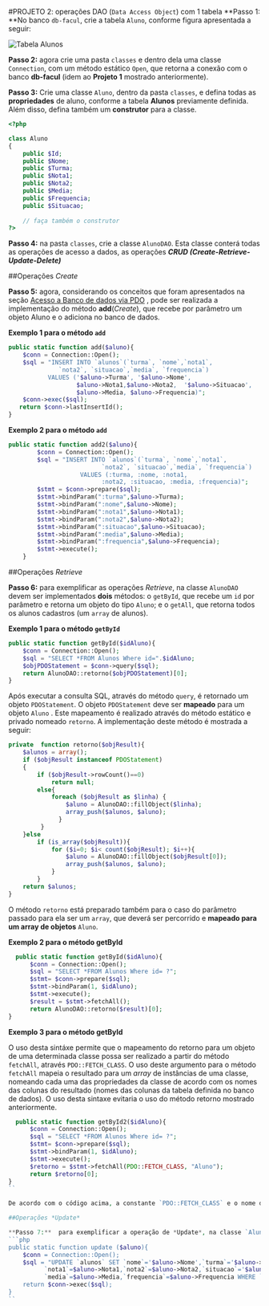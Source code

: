 #PROJETO 2: operações DAO (`Data Access Object`) com 1 tabela
**Passo 1: **No banco `db-facul`, crie a tabela `Aluno`, conforme figura apresentada a seguir:

![Tabela `Alunos`](https://github.com/jacksongomesbr/livro-web-codigo-fonte/blob/master/php/pdo/projetos/projeto2-DAO/db-facul-MoldeloER.png?raw=true)

**Passo 2:** agora crie uma pasta `classes` e dentro dela uma classe `Connection`, com um método estático `Open`, que retorna a conexão com o banco **db-facul** (idem ao **Projeto 1** mostrado anteriormente).

**Passo 3:** Crie uma classe `Aluno`, dentro da pasta `classes`, e defina todas as **propriedades** de aluno, conforme a tabela **Alunos** previamente definida. Além disso, defina também um **construtor** para a classe.

```php
<?php

class Aluno
{
    public $Id;
    public $Nome;
    public $Turma;
    public $Nota1;
    public $Nota2;
    public $Media;
    public $Frequencia;
    public $Situacao;
    
    // faça também o construtor
?>
```

**Passo 4:** na pasta `classes`, crie a classe `AlunoDAO`. Esta classe conterá todas as operações de acesso a dados, as operações ***CRUD (Create-Retrieve-Update-Delete)***

##Operações *Create*

**Passo 5:**  agora, considerando os conceitos que foram apresentados na seção [Acesso a Banco de dados via PDO](../README.md) , pode ser realizada a implementação do método **add**(*Create*), que recebe por parâmetro um objeto Aluno e o adiciona no banco de dados.

**Exemplo 1 para o método `add`**
```php
public static function add($aluno){
    $conn = Connection::Open();
    $sql = "INSERT INTO `alunos`(`turma`, `nome`,`nota1`,
              `nota2`, `situacao`,`media`, `frequencia`)
           VALUES ('$aluno->Turma', '$aluno->Nome',
                   $aluno->Nota1,$aluno->Nota2,  '$aluno->Situacao',
                   $aluno->Media, $aluno->Frequencia)";
    $conn->exec($sql);
   return $conn->lastInsertId();
}
```

**Exemplo 2 para o método `add`**
```php
public static function add2($aluno){
        $conn = Connection::Open();
        $sql = "INSERT INTO `alunos`(`turma`, `nome`,`nota1`,
                          `nota2`, `situacao`,`media`, `frequencia`)
                    VALUES (:turma, :nome, :nota1,
                          :nota2, :situacao, :media, :frequencia)";
        $stmt = $conn->prepare($sql);
        $stmt->bindParam(":turma",$aluno->Turma);
        $stmt->bindParam(":nome",$aluno->Nome);
        $stmt->bindParam(":nota1",$aluno->Nota1);
        $stmt->bindParam(":nota2",$aluno->Nota2);
        $stmt->bindParam(":situacao",$aluno->Situacao);
        $stmt->bindParam(":media",$aluno->Media);
        $stmt->bindParam(":frequencia",$aluno->Frequencia);
        $stmt->execute();
    }
```
##Operações *Retrieve*

**Passo 6:** para exemplificar as operações *Retrieve*, na classe `AlunoDAO` devem ser implementados **dois** métodos: o `getById`, que recebe um `id` por parâmetro e retorna um objeto do tipo `Aluno`; e o `getAll`, que retorna todos os alunos cadastros (um `array` de alunos). 

**Exemplo 1 para o método `getById`**
```php
public static function getById($idAluno){
    $conn = Connection::Open();
    $sql = "SELECT *FROM Alunos Where id=".$idAluno;
    $objPDOStatement = $conn->query($sql);        
    return AlunoDAO::retorno($objPDOStatement)[0];
}
```
Após executar a consulta SQL, através do método `query`, é retornado um objeto `PDOStatement`. O objeto `PDOStatement` deve ser **mapeado** para um objeto `Aluno` . Este mapeamento é realizado através do método estático e privado nomeado `retorno`. A implementação deste método é mostrada a seguir:

```php
private  function retorno($objResult){
    $alunos = array();
    if ($objResult instanceof PDOStatement)
    {
        if ($objResult->rowCount()==0)
            return null;
        else{
            foreach ($objResult as $linha) {
                $aluno = AlunoDAO::fillObject($linha);
                array_push($alunos, $aluno);
              }
         }
    }else
        if (is_array($objResult)){
            for ($i=0; $i< count($objResult); $i++){
                $aluno = AlunoDAO::fillObject($objResult[0]);
                array_push($alunos, $aluno);
            }
        }
    return $alunos;
}
```

O método `retorno` está preparado também para o caso do parâmetro passado para ela ser um `array`, que deverá ser percorrido e **mapeado para um array de objetos** `Aluno`. 

**Exemplo 2 para o método getById**

```php
  public static function getById($idAluno){
      $conn = Connection::Open();
      $sql = "SELECT *FROM Alunos Where id= ?";
      $stmt= $conn->prepare($sql);
      $stmt->bindParam(1, $idAluno);
      $stmt->execute();
      $result = $stmt->fetchAll();
      return AlunoDAO::retorno($result)[0];
}
```
**Exemplo 3 para o método getById**

O uso desta sintáxe permite que o mapeamento do retorno para um objeto de uma determinada classe possa ser realizado a partir do método `fetchAll`, através `PDO::FETCH_CLASS`. O uso deste argumento para o método `fetchAll` mapeia o resultado para um *array* de instâncias de uma classe, nomeando cada uma das propriedades da classe de acordo com os nomes das colunas do resultado (nomes das colunas da tabela definida no banco de dados). O uso desta sintaxe evitaria o uso do método retorno mostrado anteriormente. 

```php
  public static function getById2($idAluno){
      $conn = Connection::Open();
      $sql = "SELECT *FROM Alunos Where id= ?";
      $stmt= $conn->prepare($sql);
      $stmt->bindParam(1, $idAluno);
      $stmt->execute();
      $retorno = $stmt->fetchAll(PDO::FETCH_CLASS, "Aluno");
      return $retorno[0];
}
`` 

De acordo com o código acima, a constante `PDO::FETCH_CLASS` e o nome da classe `Aluno` foram passados por parâmetro para o método `fetchAll`, assim o resultado após a execução da instrução SQL será mapeado para um objeto `Aluno`. 

##Operações *Update*

**Passo 7:**  para exemplificar a operação de *Update*, na classe `AlunoDAO` deve ser implementado um método `update`, que recebe um *objeto aluno* por parâmetro, localiza-o no banco a partir do seu identificador (`id`), e só então é realizada a operação de alteração.  
```php
public static function update ($aluno){
    $conn = Connection::Open();
    $sql = "UPDATE `alunos` SET `nome`='$aluno->Nome',`turma`='$aluno->Turma',
          `nota1`=$aluno->Nota1,`nota2`=$aluno->Nota2,`situacao`='$aluno->Situacao',
          `media`=$aluno->Media,`frequencia`=$aluno->Frequencia WHERE `id`=$aluno->Id";
    return $conn->exec($sql);
}
`` 


